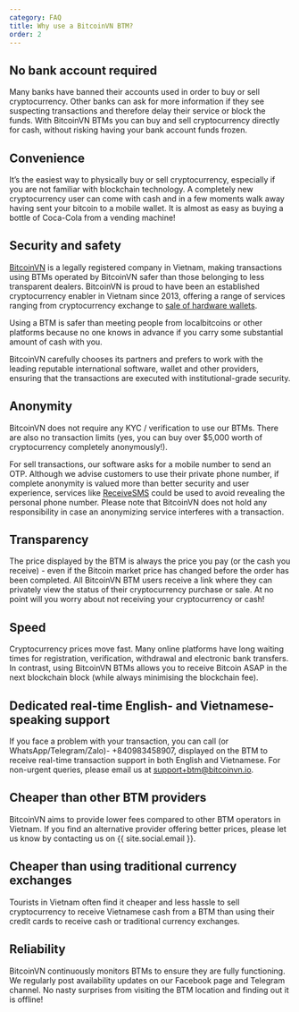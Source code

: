```yaml
---
category: FAQ
title: Why use a BitcoinVN BTM?
order: 2
---
```


## No bank account required

Many banks have banned their accounts used in order to buy or sell cryptocurrency. Other banks can ask for more 
information if they see suspecting transactions and therefore delay their service or block the funds. 
With BitcoinVN BTMs you can buy and sell cryptocurrency directly for cash, without risking having your bank account 
funds frozen.

## Convenience

It’s the easiest way to physically buy or sell cryptocurrency, especially if you are not familiar with blockchain technology. 
A completely new cryptocurrency user can come with cash and in a few moments walk away having sent your bitcoin to a mobile wallet. It is almost as easy as buying a bottle of Coca-Cola from a vending machine!

## Security and safety 
[BitcoinVN](https://bitcoinvn.io/en) is a legally registered company in Vietnam, making transactions using BTMs operated by 
BitcoinVN safer than those belonging to less transparent dealers. BitcoinVN is proud to have been an established cryptocurrency 
enabler in Vietnam since 2013, offering a range of services ranging from cryptocurrency exchange to [sale of 
hardware wallets](https://bitcoinvn.io/shop/). 

Using a BTM is safer than meeting people from localbitcoins or other platforms because no one knows in advance if 
you carry some substantial amount of cash with you.

BitcoinVN carefully chooses its partners and prefers to work with the leading reputable international software, 
wallet and other providers, ensuring that the transactions are executed with institutional-grade security. 

## Anonymity

BitcoinVN does not require any KYC / verification to use our BTMs. There are also no transaction limits 
(yes, you can buy over $5,000 worth of cryptocurrency completely anonymously!).

For sell transactions, our software asks for a mobile number to send an OTP. Although we advise customers to
use their private phone number, if complete anonymity is valued more than better security and user experience, 
services like [ReceiveSMS](https://receive-smss.com) could be used to avoid revealing the personal phone number. 
Please note that BitcoinVN does not hold any responsibility in case an anonymizing service interferes with 
a transaction.

## Transparency

The price displayed by the BTM is always the price you pay (or the cash you receive) - even if the Bitcoin 
market price has changed before the order has been completed.  All BitcoinVN BTM users receive a link 
where they can privately view the status of their cryptocurrency purchase or sale. At no point will you worry 
about not receiving your cryptocurrency or cash!

## Speed

Cryptocurrency prices move fast. Many online platforms have long waiting times for registration, verification,
withdrawal and electronic bank transfers. In contrast, using BitcoinVN BTMs allows you to receive Bitcoin ASAP 
in the next blockchain block (while always minimising the blockchain fee). 

## Dedicated real-time English- and Vietnamese-speaking support

If you face a problem with your transaction, you can call (or WhatsApp/Telegram/Zalo)- +840983458907, displayed on the BTM 
to receive real-time transaction support in both English and Vietnamese. For non-urgent queries, please email us 
at support+btm@bitcoinvn.io.

## Cheaper than other BTM providers

BitcoinVN aims to provide lower fees compared to other BTM operators in Vietnam. If you find an alternative provider 
offering better prices, please let us know by contacting us on {{ site.social.email }}.

## Cheaper than using traditional currency exchanges

Tourists in Vietnam often find it cheaper and less hassle to sell cryptocurrency to receive Vietnamese cash from a BTM than 
using their credit cards to receive cash or traditional currency exchanges.

## Reliability

BitcoinVN continuously monitors BTMs to ensure they are fully functioning. We regularly post availability updates 
on our Facebook page and Telegram channel. No nasty surprises from visiting the BTM location and finding out 
it is offline!